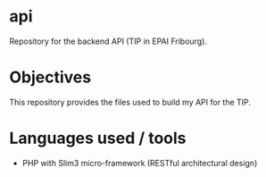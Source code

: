 # api
Repository for the backend API (TIP in EPAI Fribourg).

# Objectives
This repository provides the files used to build my API for the TIP.

# Languages used / tools
* PHP with Slim3 micro-framework (RESTful architectural design)
